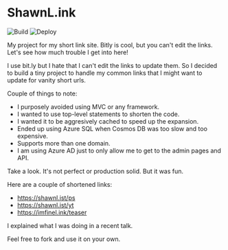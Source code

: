 # ShawnL.ink

![Build](https://github.com/shawnwildermuth/shawnlink/workflows/Build/badge.svg)
![Deploy](https://github.com/shawnwildermuth/shawnlink/workflows/Deploy/badge.svg)

My project for my short link site. Bitly is cool, but 
you can't edit the links. Let's see how much trouble I 
get into here!

I use bit.ly but I hate that I can't edit the links to 
update them. So I decided to build a tiny project to handle
my common links that I might want to update for vanity short
urls. 

Couple of things to note:

- I purposely avoided using MVC or any framework.
- I wanted to use top-level statements to shorten the code.
- I wanted it to be aggresively cached to speed up the expansion.
- Ended up using Azure SQL when Cosmos DB was too slow and too expensive.
- Supports more than one domain.
- I am using Azure AD just to only allow me to get to the admin pages and API. 

Take a look. It's not perfect or production solid. But it was fun. 

Here are a couple of shortened links:

- https://shawnl.ist/ps
- https://shawnl.ist/yt
- https://imfinel.ink/teaser 

I explained what I was doing in a recent talk. 

Feel free to fork and use it on your own. 